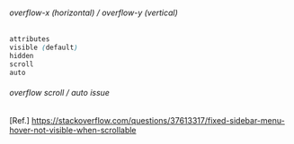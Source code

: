 ###### overflow-x (horizontal) / overflow-y (vertical)
```css
attributes
visible (default)
hidden
scroll
auto
```
###### overflow scroll / auto issue
[Ref.] https://stackoverflow.com/questions/37613317/fixed-sidebar-menu-hover-not-visible-when-scrollable
